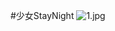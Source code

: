 #少女StayNight
![1.jpg](https://jackcobra11.github.io/%E6%9C%AC%E5%AD%90/Shoujo_stay%20night%20-%20Page%201%20%C2%BB%20nhentai_%20hentai%20doujinshi%20and%20manga_files/1.jpg)
